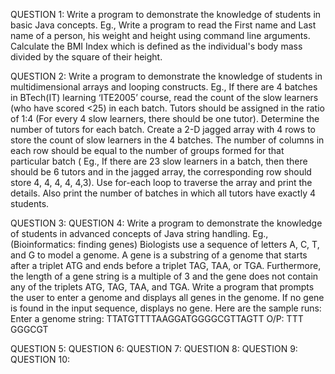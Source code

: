 QUESTION 1:
Write a program to demonstrate the knowledge of students in basic Java concepts. Eg., Write a program to read the First name and Last name of a person, his weight and height
using command line arguments. Calculate the BMI Index which is defined as the individual's body mass divided by the square of their height.

QUESTION 2:
Write a program to demonstrate the knowledge of students in multidimensional arrays and looping constructs. Eg., If there are 4 batches in BTech(IT) learning ‘ITE2005’ course, read the count of the slow
learners (who have scored <25) in each batch. Tutors should be assigned in the ratio of 1:4 (For every 4 slow learners, there should be one tutor). Determine the number of tutors for each
batch. Create a 2-D jagged array with 4 rows to store the count of slow learners in the 4 batches. The number of columns in each row should be equal to the number of groups formed for that particular batch ( Eg., If there are 23 slow learners in a batch, then there should be 6
tutors and in the jagged array, the corresponding row should store 4, 4, 4, 4, 4,3). Use for-each loop to traverse the array and print the details. Also print the number of batches in which all tutors have exactly 4 students.

QUESTION 3: 
QUESTION 4: Write a program to demonstrate the knowledge of students in advanced concepts of Java string
handling.
Eg., (Bioinformatics: finding genes) Biologists use a sequence of letters A, C, T, and G to
model a genome. A gene is a substring of a genome that starts after a triplet ATG and ends
before a triplet TAG, TAA, or TGA. Furthermore, the length of a gene string is a multiple of 3
and the gene does not contain any of the triplets ATG, TAG, TAA, and TGA. Write a
program that prompts the user to enter a genome and displays all genes in the genome. If no
gene is found in the input sequence, displays no gene. Here are the sample runs:
Enter a genome string: TTATGTTTTAAGGATGGGGCGTTAGTT
O/P: TTT
GGGCGT 

QUESTION 5:
QUESTION 6:
QUESTION 7:
QUESTION 8:
QUESTION 9:
QUESTION 10:
